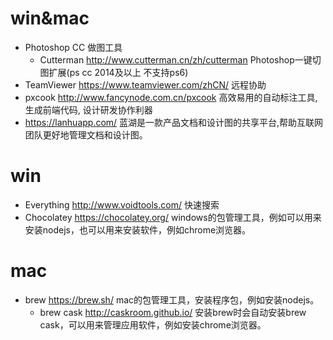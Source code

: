 # win&mac
* Photoshop CC 做图工具
    - Cutterman http://www.cutterman.cn/zh/cutterman Photoshop一键切图扩展(ps cc 2014及以上 不支持ps6)
* TeamViewer https://www.teamviewer.com/zhCN/ 远程协助
* pxcook http://www.fancynode.com.cn/pxcook 高效易用的自动标注工具, 生成前端代码, 设计研发协作利器
* https://lanhuapp.com/ 蓝湖是一款产品文档和设计图的共享平台,帮助互联网团队更好地管理文档和设计图。

# win
* Everything http://www.voidtools.com/ 快速搜索
* Chocolatey https://chocolatey.org/ windows的包管理工具，例如可以用来安装nodejs，也可以用来安装软件，例如chrome浏览器。

# mac
* brew https://brew.sh/ mac的包管理工具，安装程序包，例如安装nodejs。
    - brew cask http://caskroom.github.io/ 安装brew时会自动安装brew cask，可以用来管理应用软件，例如安装chrome浏览器。
